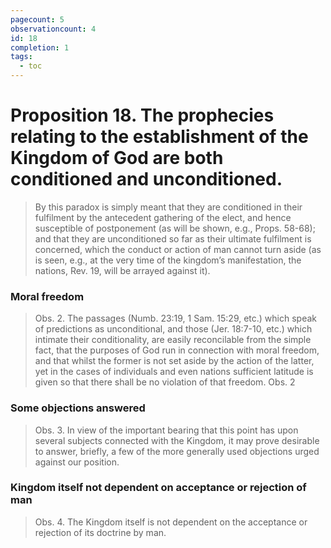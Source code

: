 ```yaml
---
pagecount: 5
observationcount: 4
id: 18
completion: 1
tags:
  - toc
---
```

# Proposition 18. The prophecies relating to the establishment of the Kingdom of God are both conditioned and unconditioned.

>By this paradox is simply meant that they are conditioned in their fulfilment by the antecedent gathering of the elect, and hence susceptible of postponement (as will be shown, e.g., Props. 58-68); and that they are unconditioned so far as their ultimate fulfilment is concerned, which the conduct or action of man cannot turn aside (as is seen, e.g., at the very time of the kingdom’s manifestation, the nations, Rev. 19, will be arrayed against it).
### Moral freedom
>Obs. 2. The passages (Numb. 23:19, 1 Sam. 15:29, etc.) which speak of predictions as unconditional, and those (Jer. 18:7-10, etc.) which intimate their conditionality, are easily reconcilable from the simple fact, that the purposes of God run in connection with moral freedom, and that whilst the former is not set aside by the action of the latter, yet in the cases of individuals and even nations sufficient latitude is given so that there shall be no violation of that freedom.
>Obs. 2

### Some objections answered
>Obs. 3. In view of the important bearing that this point has upon several subjects connected with the Kingdom, it may prove desirable to answer, briefly, a few of the more generally used objections urged against our position.
### Kingdom itself not dependent on acceptance or rejection of man
>Obs. 4. The Kingdom itself is not dependent on the acceptance or rejection of its doctrine by man.